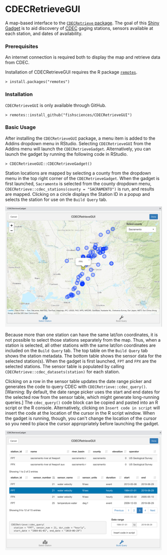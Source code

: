 # CDECRetrieveGUI

A map-based interface to the [`CDECRetrieve` package](https://github.com/FlowWest/CDECRetrieve). The goal of this [Shiny Gadget](https://shiny.rstudio.com/articles/gadgets.html) is to aid discovery of [CDEC](http://cdec.water.ca.gov) gaging stations, sensors available at each station, and dates of availability.

### Prerequisites

An internet connection is required both to display the map and retrieve data from CDEC. 

Installation of CDECRetrieveGUI requires the R package [`remotes`](https://remotes.r-lib.org).

```
> install.packages("remotes")
```

### Installation

`CDECRetrieveGUI` is only available through GitHub.

```
> remotes::install_github("fishsciences/CDECRetrieveGUI")
```

### Basic Usage

After installing the `CDECRetrieveGUI` package, a menu item is added to the Addins dropdown menu in RStudio. Selecting `CDECRetrieveGUI` from the Addins menu will launch the `CDECRetrieveGadget`. Alternatively, you can launch the gadget by running the following code in RStudio.

```
> CDECRetrieveGUI::CDECRetrieveGadget()
```

Station locations are mapped by selecting a county from the dropdown menu in the top right corner of the `CDECRetrieveGadget`. When the gadget is first launched, `Sacramento` is selected from the county dropdown menu,  `CDECRetrieve::cdec_stations(county = "SACRAMENTO")` is run, and results are mapped. Clicking on a circle displays the Station ID in a popup and selects the station for use on the `Build Query` tab. 

![](docs/img/SelectStation.png)

Because more than one station can have the same lat/lon coordinates, it is not possible to select those stations separately from the map. Thus, when a station is selected, all other stations with the same lat/lon coordinates are included on the `Build Query` tab. The top table on the `Build Query` tab shows the station metadata. The bottom table shows the sensor data for the selected station(s). When the gadget is first launched, `FPT` and `FPX` are the selected stations. The sensor table is populated by calling `CDECRetrieve::cdec_datasets(station)` for each station.

Clicking on a row in the sensor table updates the date range picker and generates the code to query CDEC with `CDECRetrieve::cdec_query()`. [Warning: By default, the date range picker uses the start and end dates for the selected row from the sensor table, which might generate long-running queries.] The `cdec_query()` code block can be copied and pasted into an R script or the R console. Alternatively, clicking on `Insert code in script` will insert the code at the location of the cursor in the R script window. When the gadget is running, though, you can't change the location of the cursor so you need to place the cursor appropriately before launching the gadget.   

![](docs/img/BuildQuery.png)


